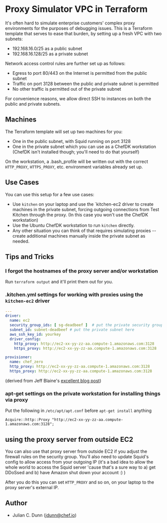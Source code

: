 # Proxy Simulator VPC in Terraform

It's often hard to simulate enterprise customers' complex proxy environments
for the purposes of debugging issues. This is a Terraform template that serves
to ease that burden, by setting up a fresh VPC with two subnets:
 
* 192.168.16.0/25 as a public subnet
* 192.168.16.128/25 as a private subnet

Network access control rules are further set up as follows:

* Egress to port 80/443 on the Internet is permitted from the public subnet
* Traffic on port 3128 between the public and private subnet is permitted
* No other traffic is permitted out of the private subnet

For convenience reasons, we allow direct SSH to instances on both the public
and private subnets.

## Machines

The Terraform template will set up two machines for you:

* One in the public subnet, with Squid running on port 3128
* One in the private subnet which you can use as a ChefDK workstation
  (ChefDK isn't installed though; you'll need to do that yourself)

On the workstation, a .bash_profile will be written out with the correct
`HTTP_PROXY`, `HTTPS_PROXY`, etc. environment variables already set up.

## Use Cases

You can use this setup for a few use cases:

* Use `kitchen` on your laptop and use the `kitchen-ec2 driver to create
  machines in the private subnet, forcing outgoing connections from Test
  Kitchen through the proxy. (In this case you won't use the ChefDK
  workstation)
* Use the Ubuntu ChefDK workstation to run `kitchen` directly.
* Any other situation you can think of that requires simulating proxies --
  create additional machines manually inside the private subnet as needed.

## Tips and Tricks

### I forgot the hostnames of the proxy server and/or workstation

Run `terraform output` and it'll print them out for you.

### .kitchen.yml settings for working with proxies using the `kitchen-ec2` driver

```yaml
---
driver:
  name: ec2
  security_group_ids: [ sg-deadbeef ]  # put the private security group here
  subnet_id: subnet-deadbeef # put the private subnet here
  aws_ssh_key_id: yourkey
  driver_config:
    http_proxy: http://ec2-xx-yy-zz-aa.compute-1.amazonaws.com:3128
    https_proxy: http://ec2-xx-yy-zz-aa.compute-1.amazonaws.com:3128

provisioner:
  name: chef_zero
  http_proxy: http://ec2-xx-yy-zz-aa.compute-1.amazonaws.com:3128
  https_proxy: http://ec2-xx-yy-zz-aa.compute-1.amazonaws.com:3128
```

(derived from Jeff Blaine's [excellent blog post](http://www.kickflop.net/blog/2015/10/28/using-test-kitchen-and-kitchen-vagrant-behind-an-http-proxy/))

### apt-get settings on the private workstation for installing things via proxy

Put the following in `/etc/apt/apt.conf` before `apt-get install` anything

```
Acquire::http::Proxy "http://ec2-xx-yy-zz-aa.compute-1.amazonaws.com:3128";
```

## using the proxy server from outside EC2

You can also use that proxy server from outside EC2 if you adjust the firewall
rules on the security group. You'll also need to update Squid's config
to allow access from your outgoing IP (it's a bad idea to allow the whole
world to access the Squid server 'cause that's a sure way to a) get DDoSsed
and b) have Amazon shut down your account :) )

After you do this you can set `HTTP_PROXY` and so on, on your laptop to
the proxy server's external IP.

## Author

* Julian C. Dunn (<jdunn@chef.io>)

